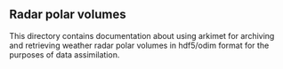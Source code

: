 ## Radar polar volumes ##

This directory contains documentation about using arkimet for archiving
and retrieving weather radar polar volumes in hdf5/odim format for the
purposes of data assimilation.
